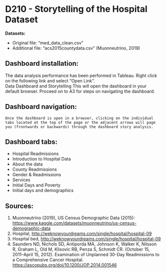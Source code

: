 # D210 - Storytelling of the Hospital Dataset
**Datasets:**
* Original file: “med_data_clean.csv”
* Additional file: “acs2015countydata.csv” (Muonneutrino, 2019)

## Dashboard installation:
The data analysis performance has been performed in Tableau.  Right click on the following link and select “Open Link”.  
Data Dashboard and Storytelling
This will open the dashboard in your default browser. Proceed on to A3 for steps on navigating the dashboard. 

## Dashboard navigation:
	Once the dashboard is open in a browser, clicking on the individual tabs located at the top of the page or the adjacent arrows will page you (frontwards or backwards) through the dashboard story analysis. 

## Dashboard tabs: 
* Hospital Readmissions
* Introduction to Hospital Data 
* About the data
* County Readmissions
* Gender & Readmissions 
* Services
* Initial Days and Poverty
* Initial days and demographics 

## Sources:

1. Muonneutrino (2019), US Census Demographic Data (2015):  https://www.kaggle.com/datasets/muonneutrino/us-census-demographic-data
2.  Hospital,  http://weknowyourdreams.com/single/hospital/hospital-09
3.  Hospital bed, http://weknowyourdreams.com/single/hospital/hospital-09
4.   Saunders ND, Nichols SD, Antiporda MA, Johnson K, Walker K, Nilsson R, Graham L, Old M, Klisovic RB, Penza S, Schmidt CR. (October 15, 2011–April 15, 2012). Examination of Unplanned 30-Day Readmissions to a Comprehensive Cancer Hospital. https://ascopubs.org/doi/10.1200/JOP.2014.001546

	
 
